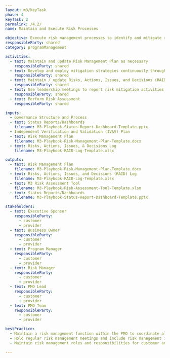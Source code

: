 ```yaml
---
layout: m3/keyTask
phase: 4
keyTask: 2
permalink: /4.2/
name: Maintain and Execute Risk Processes

objective: Execute risk management processes to identify and mitigate risks and issues throughout the migration.
responsibleParty: shared
category: programManagement

activities:
  - text: Maintain and update Risk Management Plan as necessary
    responsibleParty: shared
  - text: Develop and employ mitigation strategies continuously throughout the migration
    responsibleParty: shared
  - text: Maintain / update Risks, Actions, Issues, and Decisions (RAID) Log mitigation status at regular cadence
    responsibleParty: shared
  - text: Use leadership meetings to report risk mitigation activities, inform stakeholders, & make decisions
    responsibleParty: shared
  - text: Perform Risk Assessment
    responsibleParty: shared

inputs:
  - Governance Structure and Process
  - text: Status Reports/Dashboards
    filename: M3-Playbook-Status-Report-Dashboard-Template.pptx
  - Independent Verification and Validation (IV&V) Plan
  - text: Risk Management Plan
    filename: M3-Playbook-Risk-Management-Plan-Template.docx
  - text: Risks, Actions, Issues, & Decisions Log
    filename: M3-Playbook-RAID-Log-Template.xlsx

outputs:
  - text: Risk Management Plan
    filename: M3-Playbook-Risk-Management-Plan-Template.docx
  - text: Risks, Actions, Issues, and Decisions (RAID) Log
    filename: M3-Playbook-RAID-Log-Template.xlsx
  - text: M3 Risk Assessment Tool
    filename: M3-Playbook-Risk-Assessment-Tool-Template.xlsm
  - text: Status Reports/Dashboards
    filename: M3-Playbook-Status-Report-Dashboard-Template.pptx

stakeholders:
  - text: Executive Sponsor
    responsibleParty:
      - customer
      - provider
  - text: Business Owner
    responsibleParty:
      - customer
      - provider
  - text: Program Manager
    responsibleParty:
      - customer
      - provider
  - text: Risk Manager
    responsibleParty:
      - customer
      - provider
  - text: PMO Lead
    responsibleParty:
      - customer
      - provider
  - text: PMO Team
    responsibleParty:
      - customer
      - provider

bestPractice:
  - Maintain a risk management function within the PMO to coordinate all risk management activities across the customer and provider before migration
  - Hold regular risk management meetings and include risk management into status reporting and escalation procedures. Include documentation of risks in RAID Log in order to facilitate communication of risks
  - Maintain risk management roles and responsibilities for customer and provider team members and executives, and train team members on identifying and mitigating risks

---
```

